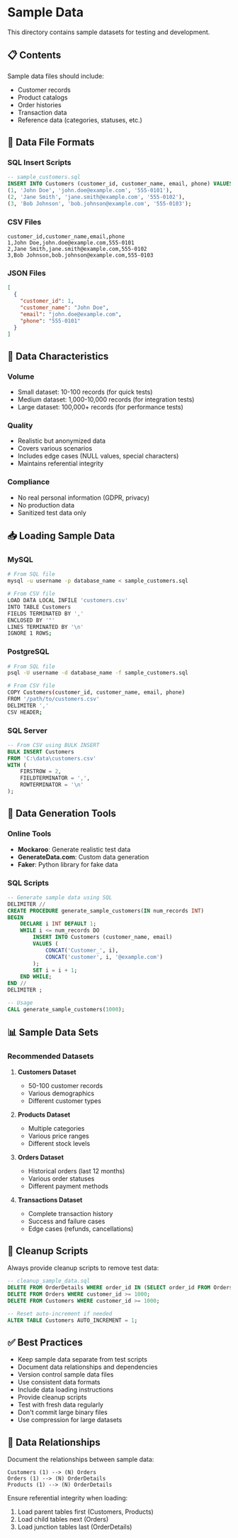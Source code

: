 # Sample Data

This directory contains sample datasets for testing and development.

## 📋 Contents

Sample data files should include:
- Customer records
- Product catalogs
- Order histories
- Transaction data
- Reference data (categories, statuses, etc.)

## 📝 Data File Formats

### SQL Insert Scripts
```sql
-- sample_customers.sql
INSERT INTO Customers (customer_id, customer_name, email, phone) VALUES
(1, 'John Doe', 'john.doe@example.com', '555-0101'),
(2, 'Jane Smith', 'jane.smith@example.com', '555-0102'),
(3, 'Bob Johnson', 'bob.johnson@example.com', '555-0103');
```

### CSV Files
```csv
customer_id,customer_name,email,phone
1,John Doe,john.doe@example.com,555-0101
2,Jane Smith,jane.smith@example.com,555-0102
3,Bob Johnson,bob.johnson@example.com,555-0103
```

### JSON Files
```json
[
  {
    "customer_id": 1,
    "customer_name": "John Doe",
    "email": "john.doe@example.com",
    "phone": "555-0101"
  }
]
```

## 🎯 Data Characteristics

### Volume
- Small dataset: 10-100 records (for quick tests)
- Medium dataset: 1,000-10,000 records (for integration tests)
- Large dataset: 100,000+ records (for performance tests)

### Quality
- Realistic but anonymized data
- Covers various scenarios
- Includes edge cases (NULL values, special characters)
- Maintains referential integrity

### Compliance
- No real personal information (GDPR, privacy)
- No production data
- Sanitized test data only

## 📥 Loading Sample Data

### MySQL
```bash
# From SQL file
mysql -u username -p database_name < sample_customers.sql

# From CSV file
LOAD DATA LOCAL INFILE 'customers.csv'
INTO TABLE Customers
FIELDS TERMINATED BY ','
ENCLOSED BY '"'
LINES TERMINATED BY '\n'
IGNORE 1 ROWS;
```

### PostgreSQL
```bash
# From SQL file
psql -U username -d database_name -f sample_customers.sql

# From CSV file
COPY Customers(customer_id, customer_name, email, phone)
FROM '/path/to/customers.csv'
DELIMITER ','
CSV HEADER;
```

### SQL Server
```sql
-- From CSV using BULK INSERT
BULK INSERT Customers
FROM 'C:\data\customers.csv'
WITH (
    FIRSTROW = 2,
    FIELDTERMINATOR = ',',
    ROWTERMINATOR = '\n'
);
```

## 🔧 Data Generation Tools

### Online Tools
- **Mockaroo**: Generate realistic test data
- **GenerateData.com**: Custom data generation
- **Faker**: Python library for fake data

### SQL Scripts
```sql
-- Generate sample data using SQL
DELIMITER //
CREATE PROCEDURE generate_sample_customers(IN num_records INT)
BEGIN
    DECLARE i INT DEFAULT 1;
    WHILE i <= num_records DO
        INSERT INTO Customers (customer_name, email)
        VALUES (
            CONCAT('Customer_', i),
            CONCAT('customer', i, '@example.com')
        );
        SET i = i + 1;
    END WHILE;
END //
DELIMITER ;

-- Usage
CALL generate_sample_customers(1000);
```

## 📊 Sample Data Sets

### Recommended Datasets

1. **Customers Dataset**
   - 50-100 customer records
   - Various demographics
   - Different customer types

2. **Products Dataset**
   - Multiple categories
   - Various price ranges
   - Different stock levels

3. **Orders Dataset**
   - Historical orders (last 12 months)
   - Various order statuses
   - Different payment methods

4. **Transactions Dataset**
   - Complete transaction history
   - Success and failure cases
   - Edge cases (refunds, cancellations)

## 🧹 Cleanup Scripts

Always provide cleanup scripts to remove test data:

```sql
-- cleanup_sample_data.sql
DELETE FROM OrderDetails WHERE order_id IN (SELECT order_id FROM Orders WHERE customer_id >= 1000);
DELETE FROM Orders WHERE customer_id >= 1000;
DELETE FROM Customers WHERE customer_id >= 1000;

-- Reset auto-increment if needed
ALTER TABLE Customers AUTO_INCREMENT = 1;
```

## ✅ Best Practices

- Keep sample data separate from test scripts
- Document data relationships and dependencies
- Version control sample data files
- Use consistent data formats
- Include data loading instructions
- Provide cleanup scripts
- Test with fresh data regularly
- Don't commit large binary files
- Use compression for large datasets

## 🔗 Data Relationships

Document the relationships between sample data:
```
Customers (1) --> (N) Orders
Orders (1) --> (N) OrderDetails
Products (1) --> (N) OrderDetails
```

Ensure referential integrity when loading:
1. Load parent tables first (Customers, Products)
2. Load child tables next (Orders)
3. Load junction tables last (OrderDetails)
